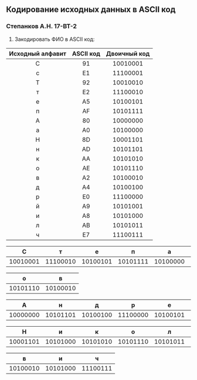 ## Кодирование исходных данных в ASCII код
### Степанков А.Н. 17-ВТ-2

1. Закодировать ФИО в ASCII код:

| Исходный алфавит | ASCII код | Двоичный код |
|:----------------:|:---------:|:------------:|
|         С        |     91    |   10010001   |
|         c        |     E1    |   11100001   |
|         Т        |     92    |   10010010   |
|         т        |     E2    |   11100010   |
|         е        |     A5    |   10100101   |
|         п        |     AF    |   10101111   |
|         А        |     80    |   10000000   |
|         а        |     A0    |   10100000   |
|         Н        |     8D    |   10001101   |
|         н        |     AD    |   10101101   |
|         к        |     AA    |   10101010   |
|         о        |     AE    |   10101110   |
|         в        |     A2    |   10100010   |
|         д        |     A4    |   10100100   |
|         р        |     E0    |   11100000   |
|         й        |     A9    |   10101001   |
|         и        |     A8    |   10101000   |
|         л        |     AB    |   10101011   |
|         ч        |     E7    |   11100111   |

|     C    |     т    |     е    |     п    |     а    |     н    |     к    |
|:--------:|:--------:|:--------:|:--------:|:--------:|:--------:|:--------:|
| 10010001 | 11100010 | 10100101 | 10101111 | 10100000 | 10101101 | 10101010 |

|     о    |     в    |
|:--------:|:--------:|
| 10101110 | 10100010 |

|     А    |     н    |     д    |     р    |     е    |     й    |
|:--------:|:--------:|:--------:|:--------:|:--------:|:--------:|
| 10000000 | 10101101 | 10100100 | 11100000 | 10100101 | 10101001 |

|     Н    |     и    |     к    |     о    |     л    |     а    |     е    |
|:--------:|:--------:|:--------:|:--------:|:--------:|:--------:|:--------:|
| 10001101 | 10101000 | 10101010 | 10101110 | 10101011 | 10100000 | 10100101 |

|     в    |     и    |     ч    |
|:--------:|:--------:|:--------:|
| 10100010 | 10101000 | 11100111 |